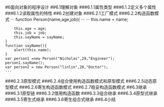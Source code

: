 #6面向对象的程序设计
##6.1理解对象
###6.1.1属性类型
###6.1.2定义多个属性
###6.1.2读取属性的特性
##6.2创建对象
###6.2.1工厂模式
###6.2.2构造函数模式
···
function Person(name,age,job){
···
···
        this.name = name;
        
        this.age = age;
        this.job = job;
        this.sayName = sayName;
    }
    function sayName(){
        alert(this.name);
    }
    var person1 =new Person("Nicholas",29,"Engineer");
    person1.sayName();
    var person2 = new Person("linlin",20,"Doctor");
    ···
###6.2.3原型模式
###6.2.4组合使用构造函数模式和原型模式
###6.2.5动态原型模式
###6.2.6寄生构造函数模式
###6.2.7稳妥构造函数模式
##6.3继承
###6.3.1原型链
###6.3.2借用构造函数
###6.3.3组合继承
###6.3.4原型式继承
###6.3.5寄生式继承
###6.3.6寄生组合式继承
##6.4小结
